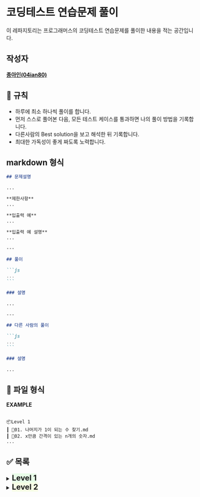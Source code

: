 # 코딩테스트 연습문제 풀이

이 레파지토리는 프로그래머스의 코딩테스트 연습문제를 풀이한 내용을 적는 공간입니다.

## 작성자

<a href="https://github.com/04ian80"><strong>종아인\(04ian80\)</strong></a>

## 📏 규칙

- 하루에 최소 하나씩 풀이를 합니다.
- 먼저 스스로 풀어본 다음, 모든 테스트 케이스를 통과하면 나의 풀이 방법을 기록합니다.
- 다른사람의 Best solution을 보고 해석한 뒤 기록합니다.
- 최대한 가독성이 좋게 짜도록 노력합니다.

## markdown 형식

````markdown
## 문제설명

...

**제한사항**
...

**입출력 예**
...

**입출력 예 설명**
...

---

## 풀이

```js
...
```

### 설명

...

---

## 다른 사람의 풀이

```js
...
```

### 설명

...
````

## 📜 파일 형식

**EXAMPLE**

```

📦Level 1
┃ 📜01. 나머지가 1이 되는 수 찾기.md
┃ 📜02. x만큼 간격이 있는 n개의 숫자.md
...

```

## ✅ 목록

<details>
<summary><strong style="font-size:20px;background-color:#00F90015">Level 1</strong></summary>

1.  [나머지가 1이 되는 수 찾기](https://github.com/04ian80/algorithm-javascript/blob/main/Level%201/01.%20%EB%82%98%EB%A8%B8%EC%A7%80%EA%B0%80%201%EC%9D%B4%20%EB%90%98%EB%8A%94%20%EC%88%98%20%EC%B0%BE%EA%B8%B0.md)
2.  [x만큼 간격이 있는 n개의 숫자](https://github.com/04ian80/algorithm-javascript/blob/main/Level%201/02.%20%08x%EB%A7%8C%ED%81%BC%20%EA%B0%84%EA%B2%A9%EC%9D%B4%20%EC%9E%88%EB%8A%94%20n%EA%B0%9C%EC%9D%98%20%EC%88%AB%EC%9E%90.md)
3.  [문자열을 정수로 바꾸기](https://github.com/04ian80/algorithm-javascript/blob/main/Level%201/03.%20%EB%AC%B8%EC%9E%90%EC%97%B4%EC%9D%84%20%EC%A0%95%EC%88%98%EB%A1%9C%20%EB%B0%94%EA%BE%B8%EA%B8%B0.md)
4.  [두 정수 사이의 합](https://github.com/04ian80/algorithm-javascript/blob/main/Level%201/04.%20%EB%91%90%20%EC%A0%95%EC%88%98%20%EC%82%AC%EC%9D%B4%EC%9D%98%20%ED%95%A9.md)
5.  [콜라츠 추측](https://github.com/04ian80/algorithm-javascript/blob/main/Level%201/05.%20%EC%BD%9C%EB%9D%BC%EC%B8%A0%20%EC%B6%94%EC%B8%A1.md)
6.  [서울에서 김서방 찾기](https://github.com/04ian80/algorithm-javascript/blob/main/Level%201/06.%20%EC%84%9C%EC%9A%B8%EC%97%90%EC%84%9C%20%EA%B9%80%EC%84%9C%EB%B0%A9%20%EC%B0%BE%EA%B8%B0.md)
7.  [나누어 떨어지는 숫자 배열](https://github.com/04ian80/algorithm-javascript/blob/main/Level%201/07.%20%EB%82%98%EB%88%84%EC%96%B4%20%EB%96%A8%EC%96%B4%EC%A7%80%EB%8A%94%20%EC%88%AB%EC%9E%90%20%EB%B0%B0%EC%97%B4.md)
8.  [핸드폰 번호 가리기](https://github.com/04ian80/algorithm-javascript/blob/main/Level%201/08.%20%ED%95%B8%EB%93%9C%ED%8F%B0%20%EB%B2%88%ED%98%B8%20%EA%B0%80%EB%A6%AC%EA%B8%B0.md)
9.  [제일 작은 수 제거하기](https://github.com/04ian80/algorithm-javascript/blob/main/Level%201/09.%20%EC%A0%9C%EC%9D%BC%20%EC%9E%91%EC%9D%80%20%EC%88%98%20%EC%A0%9C%EA%B1%B0%ED%95%98%EA%B8%B0.md)
10. [가운데 글자 가져오기](https://github.com/04ian80/algorithm-javascript/blob/main/Level%201/10.%20%EA%B0%80%EC%9A%B4%EB%8D%B0%20%EA%B8%80%EC%9E%90%20%EA%B0%80%EC%A0%B8%EC%98%A4%EA%B8%B0.md)
11. [내적](https://github.com/04ian80/algorithm-javascript/blob/main/Level%201/11.%20%EB%82%B4%EC%A0%81.md)
12. [약수의 개수와 덧셈](https://github.com/04ian80/algorithm-javascript/blob/main/Level%201/12.%20%EC%95%BD%EC%88%98%EC%9D%98%20%EA%B0%9C%EC%88%98%EC%99%80%20%EB%8D%A7%EC%85%88.md)
13. [문자열 내림차순으로 배치하기](https://github.com/04ian80/algorithm-javascript/blob/main/Level%201/13.%20%EB%AC%B8%EC%9E%90%EC%97%B4%20%EB%82%B4%EB%A6%BC%EC%B0%A8%EC%88%9C%EC%9C%BC%EB%A1%9C%20%EB%B0%B0%EC%B9%98%ED%95%98%EA%B8%B0.md)
14. [부족한 금액 계산하기](https://github.com/04ian80/algorithm-javascript/blob/main/Level%201/14.%20%EB%B6%80%EC%A1%B1%ED%95%9C%20%EA%B8%88%EC%95%A1%20%EA%B3%84%EC%82%B0%ED%95%98%EA%B8%B0.md)
15. [문자열 다루기 기본](https://github.com/04ian80/algorithm-javascript/blob/main/Level%201/15.%20%EB%AC%B8%EC%9E%90%EC%97%B4%20%EB%8B%A4%EB%A3%A8%EA%B8%B0%20%EA%B8%B0%EB%B3%B8.md)
16. [행렬의 덧셈](https://github.com/04ian80/algorithm-javascript/blob/main/Level%201/16.%20%ED%96%89%EB%A0%AC%EC%9D%98%20%EB%8D%A7%EC%85%88.md)
17. [직사각형 별찍기](https://github.com/04ian80/algorithm-javascript/blob/main/Level%201/17.%20%EC%A7%81%EC%82%AC%EA%B0%81%ED%98%95%20%EB%B3%84%EC%B0%8D%EA%B8%B0.md)
18. [이상한 문자 만들기](https://github.com/04ian80/algorithm-javascript/blob/main/Level%201/18.%20%EC%9D%B4%EC%83%81%ED%95%9C%20%EB%AC%B8%EC%9E%90%20%EB%A7%8C%EB%93%A4%EA%B8%B0.md)
19. [같은 숫자는 싫어](https://github.com/04ian80/algorithm-javascript/blob/main/Level%201/19.%20%EA%B0%99%EC%9D%80%20%EC%88%AB%EC%9E%90%EB%8A%94%20%EC%8B%AB%EC%96%B4.md)
20. [삼총사](https://github.com/04ian80/algorithm-javascript/blob/main/Level%201/20.%20%EC%82%BC%EC%B4%9D%EC%82%AC.md)
21. [최소직사각형](https://github.com/04ian80/algorithm-javascript/blob/main/Level%201/21.%20%EC%B5%9C%EC%86%8C%EC%A7%81%EC%82%AC%EA%B0%81%ED%98%95.md)
22. [크기가 작은 부분 문자열](https://github.com/04ian80/algorithm-javascript/blob/main/Level%201/22.%20%ED%81%AC%EA%B8%B0%EA%B0%80%20%EC%9E%91%EC%9D%80%20%EB%B6%80%EB%B6%84%20%EB%AC%B8%EC%9E%90%EC%97%B4.md)
23. [문자열 내 마음대로 정렬하기](https://github.com/04ian80/algorithm-javascript/blob/main/Level%201/23.%20%EB%AC%B8%EC%9E%90%EC%97%B4%20%EB%82%B4%20%EB%A7%88%EC%9D%8C%EB%8C%80%EB%A1%9C%20%EC%A0%95%EB%A0%AC%ED%95%98%EA%B8%B0.md)
24. [k번째수](https://github.com/04ian80/algorithm-javascript/blob/main/Level%201/24.%20k%EB%B2%88%EC%A7%B8%EC%88%98.md)
25. [두개 뽑아서 더하기](https://github.com/04ian80/algorithm-javascript/blob/main/Level%201/25.%20%EB%91%90%EA%B0%9C%20%EB%BD%91%EC%95%84%EC%84%9C%20%EB%8D%94%ED%95%98%EA%B8%B0.md)
26. [푸드 파이트 대회](https://github.com/04ian80/algorithm-javascript/blob/main/Level%201/26.%20%ED%91%B8%EB%93%9C%20%ED%8C%8C%EC%9D%B4%ED%8A%B8%20%EB%8C%80%ED%9A%8C.md)
27. [가장 가까운 같은 글자](https://github.com/04ian80/algorithm-javascript/blob/main/Level%201/27.%20%EA%B0%80%EC%9E%A5%20%EA%B0%80%EA%B9%8C%EC%9A%B4%20%EA%B0%99%EC%9D%80%20%EA%B8%80%EC%9E%90.md)
28. [체육복 (greedy)](<https://github.com/04ian80/algorithm-javascript/blob/main/Level%201/28.%20%EC%B2%B4%EC%9C%A1%EB%B3%B5(greedy).md>)
29. [추억 점수](https://github.com/04ian80/algorithm-javascript/blob/main/Level%201/29.%20%EC%B6%94%EC%96%B5%20%EC%A0%90%EC%88%98.md)
30. [달리기 경주](https://github.com/04ian80/algorithm-javascript/blob/main/Level%201/30.%20%EB%8B%AC%EB%A6%AC%EA%B8%B0%20%EA%B2%BD%EC%A3%BC.md)
    </details>

<details>
<summary><strong style="font-size:20px;background-color:#D4FB7930">Level 2</strong></summary>

1. [JadenCase 문자열 만들기](https://github.com/04ian80/algorithm-javascript/blob/main/Level2/01.%20JadenCase%20%EB%AC%B8%EC%9E%90%EC%97%B4%20%EB%A7%8C%EB%93%A4%EA%B8%B0.md)
2. [조이스틱](<https://github.com/04ian80/algorithm-javascript/blob/main/Level2/02.%20%EC%A1%B0%EC%9D%B4%EC%8A%A4%ED%8B%B1(greedy).md>)
</details>
